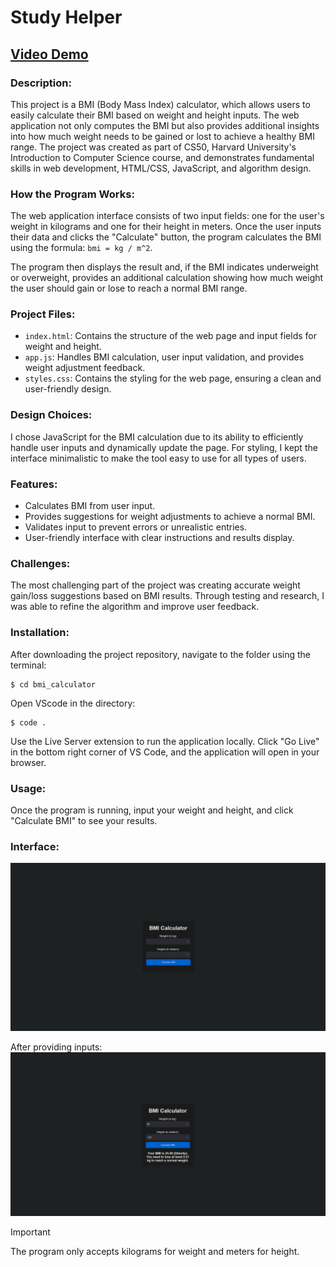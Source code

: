 # Study Helper

## [Video Demo](https://youtu.be/_UIyW3o8BJw)

### Description:
This project is a BMI (Body Mass Index) calculator, which allows users to easily calculate their BMI based on weight and height inputs. The web application not only computes the BMI but also provides additional insights into how much weight needs to be gained or lost to achieve a healthy BMI range. The project was created as part of CS50, Harvard University's Introduction to Computer Science course, and demonstrates fundamental skills in web development, HTML/CSS, JavaScript, and algorithm design.

### How the Program Works:
The web application interface consists of two input fields: one for the user's weight in kilograms and one for their height in meters. Once the user inputs their data and clicks the "Calculate" button, the program calculates the BMI using the formula: `bmi = kg / m^2`.

The program then displays the result and, if the BMI indicates underweight or overweight, provides an additional calculation showing how much weight the user should gain or lose to reach a normal BMI range.

### Project Files:
- `index.html`: Contains the structure of the web page and input fields for weight and height.
- `app.js`: Handles BMI calculation, user input validation, and provides weight adjustment feedback.
- `styles.css`: Contains the styling for the web page, ensuring a clean and user-friendly design.

### Design Choices:
I chose JavaScript for the BMI calculation due to its ability to efficiently handle user inputs and dynamically update the page. For styling, I kept the interface minimalistic to make the tool easy to use for all types of users.

### Features:
- Calculates BMI from user input.
- Provides suggestions for weight adjustments to achieve a normal BMI.
- Validates input to prevent errors or unrealistic entries.
- User-friendly interface with clear instructions and results display.

### Challenges:
The most challenging part of the project was creating accurate weight gain/loss suggestions based on BMI results. Through testing and research, I was able to refine the algorithm and improve user feedback.

### Installation:
After downloading the project repository, navigate to the folder using the terminal:

```
$ cd bmi_calculator
```
Open VScode in the directory:

```
$ code .
```

Use the Live Server extension to run the application locally. Click "Go Live" in the bottom right corner of VS Code, and the application will open in your browser.

### Usage:
Once the program is running, input your weight and height, and click "Calculate BMI" to see your results.

### Interface:
![Interface Image](https://github.com/mahdihasan7/bmi_calculator/blob/main/images/sample%20interface.png)

After providing inputs:
![Output Image](https://github.com/mahdihasan7/bmi_calculator/blob/main/images/sample%20output.png)

>[!IMPORTANT]
> The program only accepts kilograms for weight and meters for height.
